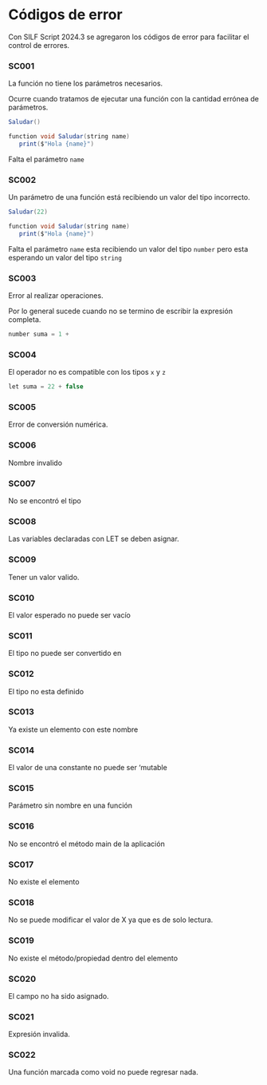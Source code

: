﻿# Códigos de error


Con SILF Script 2024.3 se agregaron los códigos de error para facilitar el control de errores.



### SC001
La función no tiene los parámetros necesarios.

Ocurre cuando tratamos de ejecutar una función con la cantidad errónea de parámetros.


```java
Saludar() 

function void Saludar(string name)
   print($"Hola {name}")
```

Falta el parámetro ```name```


### SC002
Un parámetro de una función está recibiendo un valor del tipo incorrecto.

```java
Saludar(22) 

function void Saludar(string name)
   print($"Hola {name}")
```

Falta el parámetro ```name``` esta recibiendo un valor del tipo ```number``` pero esta esperando un valor del tipo ```string```


### SC003
Error al realizar operaciones.

Por lo general sucede cuando no se termino de escribir la expresión completa.

```java
number suma = 1 + 
```


### SC004
El operador no es compatible con los tipos ```x``` y ```z```

```java
let suma = 22 + false
```


### SC005 
Error de conversión numérica.

### SC006
Nombre invalido

### SC007
No se encontró el tipo <x>

### SC008
Las variables declaradas con LET se deben asignar.

### SC009
Tener un valor valido.

### SC010
El valor esperado no puede ser vacío <void>

### SC011
El tipo <x> no puede ser convertido en <y>

### SC012
El tipo <x> no esta definido

### SC013
Ya existe un elemento con este nombre

### SC014
El valor de una constante no puede ser ‘mutable

### SC015
Parámetro sin nombre en una función

### SC016
No se encontró el método main de la aplicación

### SC017
No existe el elemento <x>

### SC018
No se puede modificar el valor de X ya que es de solo lectura.

### SC019
No existe el método/propiedad dentro del elemento <x>

### SC020
El campo <x> no ha sido asignado.

### SC021
Expresión invalida.

### SC022
Una función marcada como void no puede regresar nada.

